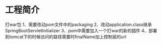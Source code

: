 # 工程简介

打war包 1、需要改动pom文件中的packaging 2、改动application.class继承SpringBootServletInitializer 3、pom中需要加入一个打war的新的插件
4、部署到tomcat下的时候访问的路径需要时finalName加上控制层的url